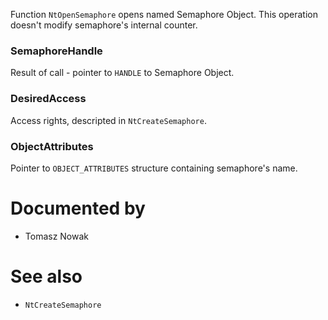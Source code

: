 Function `NtOpenSemaphore` opens named Semaphore Object. This operation doesn't modify semaphore's internal counter.

### SemaphoreHandle

Result of call - pointer to `HANDLE` to Semaphore Object.

### DesiredAccess

Access rights, descripted in `NtCreateSemaphore`.

### ObjectAttributes

Pointer to `OBJECT_ATTRIBUTES` structure containing semaphore's name.

# Documented by

* Tomasz Nowak

# See also

* `NtCreateSemaphore`
